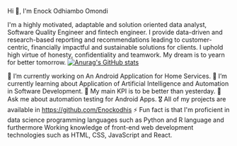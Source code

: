 Hi 👋, I'm Enock Odhiambo Omondi

I'm a highly motivated, adaptable and solution oriented data analyst, Software Quality Engineer and fintech engineer. I provide data-driven and 
research-based reporting and recommendations leading to customer-centric, financially impactful and sustainable solutions for clients. I 
uphold high virtue of honesty, confidentiality and teamwork. My dream is to yearn for better tomorrow.
[![Anurag's GitHub stats](https://github-readme-stats.vercel.app/api?username=Enockodhis)](https://github.com/Enockodhis/github-readme-stats)

🔭 I’m currently working on An Android Application for Home Services.
🌱 I’m currently learning about Application of Artificial Intelligence and Automation in Software Development.
🚀 My main KPI is to be better than yesterday.
💬 Ask me about automation testing for Android Apps.
🎖️ All of my projects are available in https://github.com/Enockodhis
⚡ Fun fact is that I'm proficient in data science programming languages such as Python and R language and furthermore Working knowledge of front-end web development technologies such as HTML, CSS, JavaScript and React.


 

 
